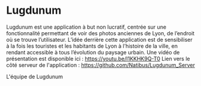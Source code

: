 # Lugdunum
Lugdunum est une application à but non lucratif, centrée sur une fonctionnalité permettant de voir des photos anciennes de Lyon, de l’endroit où se trouve l’utilisateur.
L’idée derrière cette application est de sensibiliser à la fois les touristes et les habitants de Lyon à l’histoire de la ville, en rendant accessible à tous l’évolution du paysage urbain.
Une vidéo de présentation est disponible ici : https://youtu.be/I1KKHK9Q-T0
Lien vers le côté serveur de l'application : https://github.com/Natibus/Lugdunum_Server

L'équipe de Lugdunum
